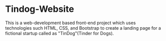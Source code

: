 # Tindog-Website
This is a web-development based front-end project which uses technologies such HTML, CSS, and Bootstrap to create a landing page for a fictional startup called as "TinDog"(Tinder for Dogs).

